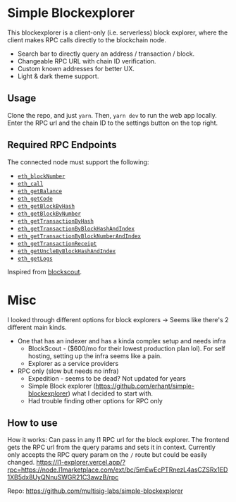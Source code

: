 # Simple Blockexplorer

This blockexplorer is a client-only (i.e. serverless) block explorer, where the client makes RPC calls directly to the blockchain node.

- Search bar to directly query an address / transaction / block.
- Changeable RPC URL with chain ID verification.
- Custom known addresses for better UX.
- Light & dark theme support.


## Usage

Clone the repo, and just `yarn`. Then, `yarn dev` to run the web app locally. Enter the RPC url and the chain ID to the settings button on the top right.

## Required RPC Endpoints

The connected node must support the following:

- [`eth_blockNumber`](https://ethereum.org/en/developers/docs/apis/json-rpc/#eth_blocknumber)
- [`eth_call`](https://ethereum.org/en/developers/docs/apis/json-rpc/#eth_call)
- [`eth_getBalance`](https://eth.wiki/json-rpc/API#eth_getbalance)
- [`eth_getCode`](https://eth.wiki/json-rpc/API#eth_getcode)
- [`eth_getBlockByHash`](https://eth.wiki/json-rpc/API#eth_getblockbyhash)
- [`eth_getBlockByNumber`](https://eth.wiki/json-rpc/API#eth_getblockbynumber)
- [`eth_getTransactionByHash`](https://eth.wiki/json-rpc/API#eth_gettransactionbyhash)
- [`eth_getTransactionByBlockHashAndIndex`](https://eth.wiki/json-rpc/API#eth_gettransactionbyblockhashandindex)
- [`eth_getTransactionByBlockNumberAndIndex`](https://eth.wiki/json-rpc/API#eth_gettransactionbyblocknumberandindex)
- [`eth_getTransactionReceipt`](https://eth.wiki/json-rpc/API#eth_gettransactionreceipt)
- [`eth_getUncleByBlockHashAndIndex`](https://eth.wiki/json-rpc/API#eth_getunclebyblockhashandindex)
- [`eth_getLogs`](https://eth.wiki/json-rpc/API#eth_getlogs)

Inspired from [blockscout](https://docs.blockscout.com/for-developers/information-and-settings/node-tracing-json-rpc-requirements).

# Misc
I looked through different options for block explorers -> Seems like there's 2 different main kinds. 
* One that has an indexer and has a kinda complex setup and needs infra
	* BlockScout -  ($600/mo for their lowest production plan lol). For self hosting, setting up the infra seems like a pain. 
	* Explorer as a service providers
* RPC only (slow but needs no infra)
	* Expedition - seems to be dead? Not updated for years
	* Simple Block explorer (https://github.com/erhant/simple-blockexplorer) what I decided to start with.
	* Had trouble finding other options for RPC only



## How to use
How it works: Can pass in any l1 RPC url for the block explorer. The frontend gets the RPC url from the query params and sets it in context. Currently only accepts the RPC query param on the `/` route but could be easily changed. 
https://l1-explorer.vercel.app/?rpc=https://node.l1marketplace.com/ext/bc/5mEwEcPTRnezL4asCZSRx1ED1XB5dx8UyQNnuSWGR21C3awzB/rpc


Repo: https://github.com/multisig-labs/simple-blockexplorer
